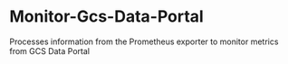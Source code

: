# Monitor-Gcs-Data-Portal
Processes information from the Prometheus exporter to monitor metrics from GCS Data Portal

